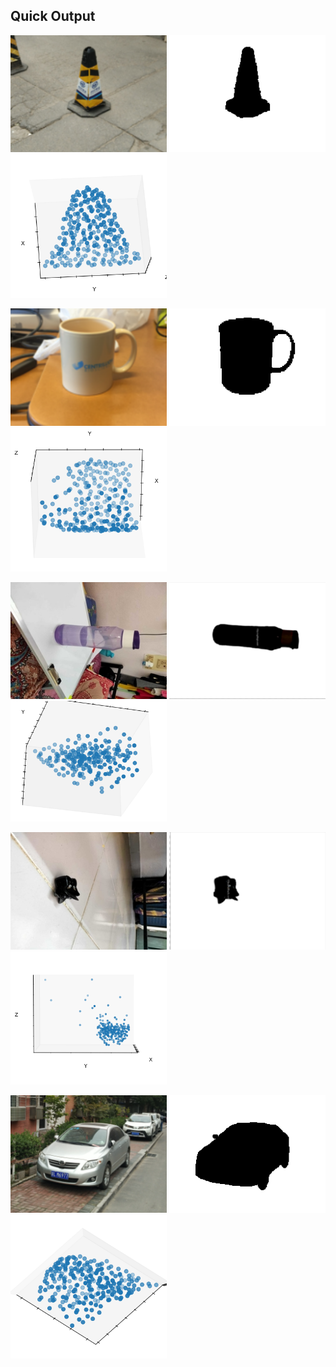 ## Quick Output
<img src = "./images/2.png" width = "250"></img>
<img src = "./images/2_m.png" width = "250"></img>
<img src = "./output/2_pcl.png" width = "250"></img>


<img src = "./images/3.png" width = "250"></img>
<img src = "./images/3_m.png" width = "250"></img>
<img src = "./output/3_pcl.png" width = "250"></img>


<img src = "./images/4.png" width = "250"></img>
<img src = "./images/4_m.png" width = "250"></img>
<img src = "./output/4_pcl.png" width = "250"></img>


<img src = "./images/5.jpg" width = "250"></img>
<img src = "./images/5_m.png" width = "250"></img>
<img src = "./output/5_pcl.png" width = "250"></img>


<img src = "./images/1.png" width = "250"></img>
<img src = "./images/1_m.png" width = "250"></img>
<img src = "./output/1_pcl.png" width = "250"></img>

